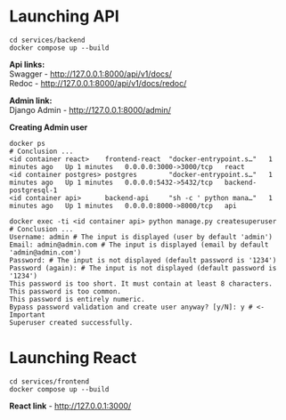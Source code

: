 # Launching API

```
cd services/backend
docker compose up --build
```

**Api links:** \
Swagger - http://127.0.0.1:8000/api/v1/docs/ \
Redoc - http://127.0.0.1:8000/api/v1/docs/redoc/

**Admin link:** \
Django Admin - http://127.0.0.1:8000/admin/

**Creating Admin user**
```
docker ps
# Сonclusion ...
<id container react>    frontend-react  "docker-entrypoint.s…"   1 minutes ago   Up 1 minutes   0.0.0.0:3000->3000/tcp   react
<id container postgres> postgres        "docker-entrypoint.s…"   1 minutes ago   Up 1 minutes   0.0.0.0:5432->5432/tcp   backend-postgresql-1
<id container api>      backend-api     "sh -c ' python mana…"   1 minutes ago   Up 1 minutes   0.0.0.0:8000->8000/tcp   api
```
```
docker exec -ti <id container api> python manage.py createsuperuser
# Сonclusion ...
Username: admin # The input is displayed (user by default 'admin')
Email: admin@admin.com # The input is displayed (email by default 'admin@admin.com')
Password: # The input is not displayed (default password is '1234')
Password (again): # The input is not displayed (default password is '1234')
This password is too short. It must contain at least 8 characters.
This password is too common.
This password is entirely numeric.
Bypass password validation and create user anyway? [y/N]: y # <- Important 
Superuser created successfully.

```

# Launching React

```
cd services/frontend
docker compose up --build
```

**React link** - http://127.0.0.1:3000/